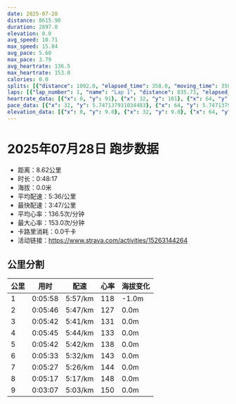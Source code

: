 ```yaml
---
date: 2025-07-28
distance: 8615.90
duration: 2897.0
elevation: 0.0
avg_speed: 10.71
max_speed: 15.84
avg_pace: 5.60
max_pace: 3.79
avg_heartrate: 136.5
max_heartrate: 153.0
calories: 0.0
splits: [{"distance": 1002.0, "elapsed_time": 358.0, "moving_time": 358.0, "average_speed": 2.8, "pace": 5.952392857142857, "average_heartrate": 118.5195530726257, "elevation_difference": -1.0, "split_number": 1}, {"distance": 998.0, "elapsed_time": 346.0, "moving_time": 346.0, "average_speed": 2.88, "pace": 5.787048611111111, "average_heartrate": 127.6242774566474, "elevation_difference": 0.0, "split_number": 2}, {"distance": 1002.0, "elapsed_time": 342.0, "moving_time": 342.0, "average_speed": 2.93, "pace": 5.688293515358361, "average_heartrate": 131.89473684210526, "elevation_difference": 0.0, "split_number": 3}, {"distance": 999.0, "elapsed_time": 345.0, "moving_time": 345.0, "average_speed": 2.9, "pace": 5.747137931034483, "average_heartrate": 133.18260869565216, "elevation_difference": 0.0, "split_number": 4}, {"distance": 999.0, "elapsed_time": 342.0, "moving_time": 342.0, "average_speed": 2.92, "pace": 5.707773972602739, "average_heartrate": 138.61111111111111, "elevation_difference": 0.0, "split_number": 5}, {"distance": 1001.0, "elapsed_time": 333.0, "moving_time": 333.0, "average_speed": 3.01, "pace": 5.537109634551495, "average_heartrate": 143.9039039039039, "elevation_difference": 0.0, "split_number": 6}, {"distance": 1001.0, "elapsed_time": 327.0, "moving_time": 327.0, "average_speed": 3.06, "pace": 5.446633986928104, "average_heartrate": 144.9388379204893, "elevation_difference": 0.0, "split_number": 7}, {"distance": 999.0, "elapsed_time": 317.0, "moving_time": 317.0, "average_speed": 3.15, "pace": 5.291015873015873, "average_heartrate": 148.06309148264984, "elevation_difference": 0.0, "split_number": 8}, {"distance": 614.9, "elapsed_time": 236.0, "moving_time": 187.0, "average_speed": 3.29, "pace": 5.065866261398176, "average_heartrate": 150.68449197860963, "elevation_difference": 0.0, "split_number": 9}]
laps: [{"lap_number": 1, "name": "Lap 1", "distance": 835.73, "elapsed_time": 300.0, "moving_time": 300.0, "average_speed": 2.79, "pace": 5.973727598566308, "average_heartrate": 115.7, "max_heartrate": 127, "start_date": "2025-07-28 20:15:43+00:00", "elevation_difference": 0.0}, {"lap_number": 2, "name": "Lap 2", "distance": 6500.0, "elapsed_time": 2196.0, "moving_time": 2196.0, "average_speed": 2.96, "pace": 5.630641891891892, "average_heartrate": 136.92105263157896, "max_heartrate": 153, "start_date": "2025-07-28 20:20:44+00:00", "elevation_difference": 2.0}, {"lap_number": 3, "name": "Lap 3", "distance": 954.2, "elapsed_time": 300.0, "moving_time": 300.0, "average_speed": 3.18, "pace": 5.241100628930817, "average_heartrate": 148.45454545454547, "max_heartrate": 151, "start_date": "2025-07-28 20:57:21+00:00", "elevation_difference": 0.0}, {"lap_number": 4, "name": "Lap 4", "distance": 325.95, "elapsed_time": 149.0, "moving_time": 101.0, "average_speed": 3.23, "pace": 5.159969040247677, "average_heartrate": 152.0, "max_heartrate": 153, "start_date": "2025-07-28 21:03:09+00:00", "elevation_difference": 0.0}]
heartrate_data: [{"x": 0, "y": 91}, {"x": 32, "y": 101}, {"x": 64, "y": 115}, {"x": 95, "y": 119}, {"x": 127, "y": 117}, {"x": 159, "y": 119}, {"x": 190, "y": 122}, {"x": 220, "y": 123}, {"x": 249, "y": 127}, {"x": 280, "y": 123}, {"x": 310, "y": 125}, {"x": 340, "y": 127}, {"x": 369, "y": 128}, {"x": 399, "y": 125}, {"x": 428, "y": 129}, {"x": 458, "y": 130}, {"x": 488, "y": 127}, {"x": 518, "y": 125}, {"x": 547, "y": 127}, {"x": 577, "y": 128}, {"x": 608, "y": 127}, {"x": 638, "y": 131}, {"x": 669, "y": 129}, {"x": 699, "y": 123}, {"x": 728, "y": 130}, {"x": 758, "y": 130}, {"x": 788, "y": 128}, {"x": 817, "y": 130}, {"x": 845, "y": 134}, {"x": 874, "y": 132}, {"x": 903, "y": 133}, {"x": 933, "y": 135}, {"x": 962, "y": 135}, {"x": 992, "y": 135}, {"x": 1021, "y": 130}, {"x": 1052, "y": 131}, {"x": 1081, "y": 126}, {"x": 1111, "y": 134}, {"x": 1140, "y": 134}, {"x": 1170, "y": 131}, {"x": 1199, "y": 132}, {"x": 1228, "y": 133}, {"x": 1258, "y": 135}, {"x": 1289, "y": 133}, {"x": 1319, "y": 135}, {"x": 1350, "y": 130}, {"x": 1379, "y": 133}, {"x": 1409, "y": 137}, {"x": 1438, "y": 145}, {"x": 1468, "y": 138}, {"x": 1497, "y": 134}, {"x": 1526, "y": 141}, {"x": 1556, "y": 137}, {"x": 1585, "y": 139}, {"x": 1616, "y": 142}, {"x": 1645, "y": 138}, {"x": 1675, "y": 137}, {"x": 1705, "y": 140}, {"x": 1734, "y": 139}, {"x": 1762, "y": 142}, {"x": 1792, "y": 145}, {"x": 1821, "y": 144}, {"x": 1849, "y": 147}, {"x": 1876, "y": 146}, {"x": 1905, "y": 144}, {"x": 1934, "y": 143}, {"x": 1963, "y": 146}, {"x": 1992, "y": 143}, {"x": 2022, "y": 145}, {"x": 2050, "y": 142}, {"x": 2078, "y": 144}, {"x": 2107, "y": 142}, {"x": 2134, "y": 148}, {"x": 2162, "y": 147}, {"x": 2189, "y": 145}, {"x": 2219, "y": 145}, {"x": 2246, "y": 145}, {"x": 2274, "y": 145}, {"x": 2303, "y": 146}, {"x": 2332, "y": 142}, {"x": 2360, "y": 142}, {"x": 2388, "y": 144}, {"x": 2415, "y": 147}, {"x": 2443, "y": 149}, {"x": 2470, "y": 148}, {"x": 2496, "y": 153}, {"x": 2523, "y": 148}, {"x": 2550, "y": 149}, {"x": 2579, "y": 149}, {"x": 2607, "y": 149}, {"x": 2635, "y": 145}, {"x": 2663, "y": 149}, {"x": 2690, "y": 145}, {"x": 2716, "y": 149}, {"x": 2744, "y": 149}, {"x": 2769, "y": 151}, {"x": 2795, "y": 150}, {"x": 2870, "y": 151}, {"x": 2897, "y": 152}, {"x": 2922, "y": 153}]
pace_data: [{"x": 32, "y": 5.747137931034483}, {"x": 64, "y": 5.747137931034483}, {"x": 95, "y": 6.41026923076923}, {"x": 127, "y": 5.747137931034483}, {"x": 159, "y": 7.936523809523808}, {"x": 190, "y": 6.41026923076923}, {"x": 220, "y": 6.172851851851851}, {"x": 249, "y": 5.952392857142857}, {"x": 280, "y": 5.952392857142857}, {"x": 310, "y": 5.747137931034483}, {"x": 340, "y": 5.5555666666666665}, {"x": 369, "y": 5.952392857142857}, {"x": 399, "y": 6.172851851851851}, {"x": 428, "y": 5.5555666666666665}, {"x": 458, "y": 5.208343749999999}, {"x": 488, "y": 5.952392857142857}, {"x": 518, "y": 5.208343749999999}, {"x": 547, "y": 5.208343749999999}, {"x": 577, "y": 5.5555666666666665}, {"x": 608, "y": 5.747137931034483}, {"x": 638, "y": 5.747137931034483}, {"x": 669, "y": 5.952392857142857}, {"x": 699, "y": 5.952392857142857}, {"x": 728, "y": 5.952392857142857}, {"x": 758, "y": 5.5555666666666665}, {"x": 788, "y": 5.747137931034483}, {"x": 817, "y": 5.5555666666666665}, {"x": 845, "y": 5.208343749999999}, {"x": 874, "y": 5.376354838709677}, {"x": 903, "y": 4.901970588235294}, {"x": 933, "y": 5.376354838709677}, {"x": 962, "y": 5.747137931034483}, {"x": 992, "y": 5.5555666666666665}, {"x": 1021, "y": 5.5555666666666665}, {"x": 1052, "y": 5.952392857142857}, {"x": 1081, "y": 5.376354838709677}, {"x": 1111, "y": 6.6666799999999995}, {"x": 1140, "y": 5.5555666666666665}, {"x": 1170, "y": 5.5555666666666665}, {"x": 1199, "y": 5.952392857142857}, {"x": 1228, "y": 5.5555666666666665}, {"x": 1258, "y": 6.41026923076923}, {"x": 1289, "y": 5.747137931034483}, {"x": 1319, "y": 5.952392857142857}, {"x": 1350, "y": 5.952392857142857}, {"x": 1379, "y": 5.5555666666666665}, {"x": 1409, "y": 5.747137931034483}, {"x": 1438, "y": 5.208343749999999}, {"x": 1468, "y": 5.5555666666666665}, {"x": 1497, "y": 5.208343749999999}, {"x": 1526, "y": 5.050515151515151}, {"x": 1556, "y": 5.747137931034483}, {"x": 1585, "y": 5.952392857142857}, {"x": 1616, "y": 5.747137931034483}, {"x": 1645, "y": 5.747137931034483}, {"x": 1675, "y": 5.747137931034483}, {"x": 1705, "y": 5.952392857142857}, {"x": 1734, "y": 5.5555666666666665}, {"x": 1762, "y": 5.747137931034483}, {"x": 1792, "y": 5.376354838709677}, {"x": 1821, "y": 5.208343749999999}, {"x": 1849, "y": 5.208343749999999}, {"x": 1876, "y": 5.208343749999999}, {"x": 1905, "y": 5.376354838709677}, {"x": 1934, "y": 5.5555666666666665}, {"x": 1963, "y": 5.208343749999999}, {"x": 1992, "y": 5.376354838709677}, {"x": 2022, "y": 5.5555666666666665}, {"x": 2050, "y": 5.208343749999999}, {"x": 2078, "y": 5.376354838709677}, {"x": 2107, "y": 5.747137931034483}, {"x": 2134, "y": 5.376354838709677}, {"x": 2162, "y": 4.901970588235294}, {"x": 2189, "y": 5.376354838709677}, {"x": 2219, "y": 6.41026923076923}, {"x": 2246, "y": 6.41026923076923}, {"x": 2274, "y": 5.376354838709677}, {"x": 2303, "y": 5.5555666666666665}, {"x": 2332, "y": 5.376354838709677}, {"x": 2360, "y": 5.376354838709677}, {"x": 2388, "y": 5.5555666666666665}, {"x": 2415, "y": 5.208343749999999}, {"x": 2443, "y": 5.050515151515151}, {"x": 2470, "y": 5.376354838709677}, {"x": 2496, "y": 5.376354838709677}, {"x": 2523, "y": 5.376354838709677}, {"x": 2550, "y": 5.050515151515151}, {"x": 2579, "y": 4.761914285714285}, {"x": 2607, "y": 5.952392857142857}, {"x": 2635, "y": 5.376354838709677}, {"x": 2663, "y": 5.5555666666666665}, {"x": 2690, "y": 5.376354838709677}, {"x": 2716, "y": 5.208343749999999}, {"x": 2744, "y": 5.050515151515151}, {"x": 2769, "y": 4.761914285714285}, {"x": 2795, "y": 4.761914285714285}, {"x": 2870, "y": 5.050515151515151}, {"x": 2897, "y": 4.761914285714285}, {"x": 2922, "y": 4.761914285714285}]
elevation_data: [{"x": 0, "y": 9.0}, {"x": 32, "y": 9.0}, {"x": 64, "y": 8.0}, {"x": 95, "y": 9.0}, {"x": 127, "y": 8.0}, {"x": 159, "y": 8.0}, {"x": 190, "y": 7.0}, {"x": 220, "y": 8.0}, {"x": 249, "y": 8.0}, {"x": 280, "y": 8.0}, {"x": 310, "y": 8.0}, {"x": 340, "y": 8.0}, {"x": 369, "y": 8.0}, {"x": 399, "y": 8.0}, {"x": 428, "y": 8.0}, {"x": 458, "y": 7.0}, {"x": 488, "y": 7.0}, {"x": 518, "y": 7.0}, {"x": 547, "y": 7.0}, {"x": 577, "y": 8.0}, {"x": 608, "y": 8.0}, {"x": 638, "y": 8.0}, {"x": 669, "y": 8.0}, {"x": 699, "y": 8.0}, {"x": 728, "y": 8.0}, {"x": 758, "y": 8.0}, {"x": 788, "y": 7.0}, {"x": 817, "y": 8.0}, {"x": 845, "y": 8.0}, {"x": 874, "y": 8.0}, {"x": 903, "y": 8.0}, {"x": 933, "y": 8.0}, {"x": 962, "y": 8.0}, {"x": 992, "y": 8.0}, {"x": 1021, "y": 8.0}, {"x": 1052, "y": 8.0}, {"x": 1081, "y": 8.0}, {"x": 1111, "y": 8.0}, {"x": 1140, "y": 8.0}, {"x": 1170, "y": 8.0}, {"x": 1199, "y": 8.0}, {"x": 1228, "y": 8.0}, {"x": 1258, "y": 8.0}, {"x": 1289, "y": 8.0}, {"x": 1319, "y": 8.0}, {"x": 1350, "y": 8.0}, {"x": 1379, "y": 8.0}, {"x": 1409, "y": 8.0}, {"x": 1438, "y": 8.0}, {"x": 1468, "y": 8.0}, {"x": 1497, "y": 8.0}, {"x": 1526, "y": 8.0}, {"x": 1556, "y": 8.0}, {"x": 1585, "y": 8.0}, {"x": 1616, "y": 8.0}, {"x": 1645, "y": 9.0}, {"x": 1675, "y": 9.0}, {"x": 1705, "y": 8.0}, {"x": 1734, "y": 8.0}, {"x": 1762, "y": 8.0}, {"x": 1792, "y": 8.0}, {"x": 1821, "y": 8.0}, {"x": 1849, "y": 8.0}, {"x": 1876, "y": 8.0}, {"x": 1905, "y": 8.0}, {"x": 1934, "y": 8.0}, {"x": 1963, "y": 8.0}, {"x": 1992, "y": 8.0}, {"x": 2022, "y": 8.0}, {"x": 2050, "y": 8.0}, {"x": 2078, "y": 8.0}, {"x": 2107, "y": 8.0}, {"x": 2134, "y": 8.0}, {"x": 2162, "y": 8.0}, {"x": 2189, "y": 8.0}, {"x": 2219, "y": 8.0}, {"x": 2246, "y": 9.0}, {"x": 2274, "y": 8.0}, {"x": 2303, "y": 8.0}, {"x": 2332, "y": 8.0}, {"x": 2360, "y": 8.0}, {"x": 2388, "y": 8.0}, {"x": 2415, "y": 8.0}, {"x": 2443, "y": 9.0}, {"x": 2470, "y": 8.0}, {"x": 2496, "y": 8.0}, {"x": 2523, "y": 8.0}, {"x": 2550, "y": 8.0}, {"x": 2579, "y": 8.0}, {"x": 2607, "y": 8.0}, {"x": 2635, "y": 8.0}, {"x": 2663, "y": 8.0}, {"x": 2690, "y": 8.0}, {"x": 2716, "y": 8.0}, {"x": 2744, "y": 8.0}, {"x": 2769, "y": 8.0}, {"x": 2795, "y": 8.0}, {"x": 2870, "y": 8.0}, {"x": 2897, "y": 8.0}, {"x": 2922, "y": 8.0}]
---
```


# 2025年07月28日 跑步数据

- 距离：8.62公里
- 时长：0:48:17
- 海拔：0.0米
- 平均配速：5:36/公里
- 最快配速：3:47/公里
- 平均心率：136.5次/分钟
- 最大心率：153.0次/分钟
- 卡路里消耗：0.0千卡
- 活动链接：https://www.strava.com/activities/15263144264

## 公里分割

| 公里 | 用时 | 配速 | 心率 | 海拔变化 |
|------|------|------|------|------|
| 1 | 0:05:58 | 5:57/km | 118 | -1.0m |
| 2 | 0:05:46 | 5:47/km | 127 | 0.0m |
| 3 | 0:05:42 | 5:41/km | 131 | 0.0m |
| 4 | 0:05:45 | 5:44/km | 133 | 0.0m |
| 5 | 0:05:42 | 5:42/km | 138 | 0.0m |
| 6 | 0:05:33 | 5:32/km | 143 | 0.0m |
| 7 | 0:05:27 | 5:26/km | 144 | 0.0m |
| 8 | 0:05:17 | 5:17/km | 148 | 0.0m |
| 9 | 0:03:07 | 5:03/km | 150 | 0.0m |

